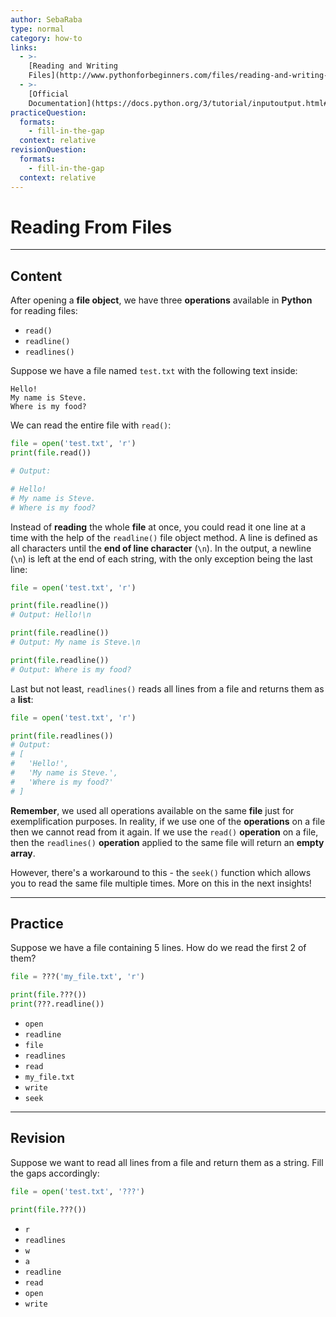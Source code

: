 ```yaml
---
author: SebaRaba
type: normal
category: how-to
links:
  - >-
    [Reading and Writing
    Files](http://www.pythonforbeginners.com/files/reading-and-writing-files-in-python){website}
  - >-
    [Official
    Documentation](https://docs.python.org/3/tutorial/inputoutput.html#methods-of-file-objects){documentation}
practiceQuestion:
  formats:
    - fill-in-the-gap
  context: relative
revisionQuestion:
  formats:
    - fill-in-the-gap
  context: relative
---
```


# Reading From Files


---

## Content

After opening a **file object**, we have three **operations** available in **Python** for reading files:

- `read()`
- `readline()`
- `readlines()`

Suppose we have a file named `test.txt` with the following text inside:

```plain-text
Hello!
My name is Steve.
Where is my food?
```

We can read the entire file with `read()`:

```python
file = open('test.txt', 'r')
print(file.read())

# Output:

# Hello!
# My name is Steve.
# Where is my food?
```

Instead of **reading** the whole **file** at once, you could read it one line at a time with the help of the `readline()` file object method. A line is defined as all characters until the **end of line character** (`\n`). In the output, a newline (`\n`) is left at the end of each string, with the only exception being the last line:

```py
file = open('test.txt', 'r')

print(file.readline())
# Output: Hello!\n

print(file.readline())
# Output: My name is Steve.\n

print(file.readline())
# Output: Where is my food?
```

Last but not least, `readlines()` reads all lines from a file and returns them as a **list**:

```py
file = open('test.txt', 'r')

print(file.readlines())
# Output:
# [
#   'Hello!',
#   'My name is Steve.',
#   'Where is my food?'
# ]
```

**Remember**, we used all operations available on the same **file** just for exemplification purposes. In reality, if we use one of the **operations** on a file then we cannot read from it again. If we use the `read()` **operation** on a file, then the `readlines()` **operation** applied to the same file will return an **empty array**.

However, there's a workaround to this - the `seek()` function which allows you to read the same file multiple times. More on this in the next insights!


---

## Practice

Suppose we have a file containing 5 lines. How do we read the first 2 of them?

```python
file = ???('my_file.txt', 'r')

print(file.???())
print(???.readline())
```

- `open`
- `readline`
- `file`
- `readlines`
- `read`
- `my_file.txt`
- `write`
- `seek`


---

## Revision

Suppose we want to read all lines from a file and return them as a string. Fill the gaps accordingly:

```py
file = open('test.txt', '???')

print(file.???())
```

- `r`
- `readlines`
- `w`
- `a`
- `readline`
- `read`
- `open`
- `write`
 
